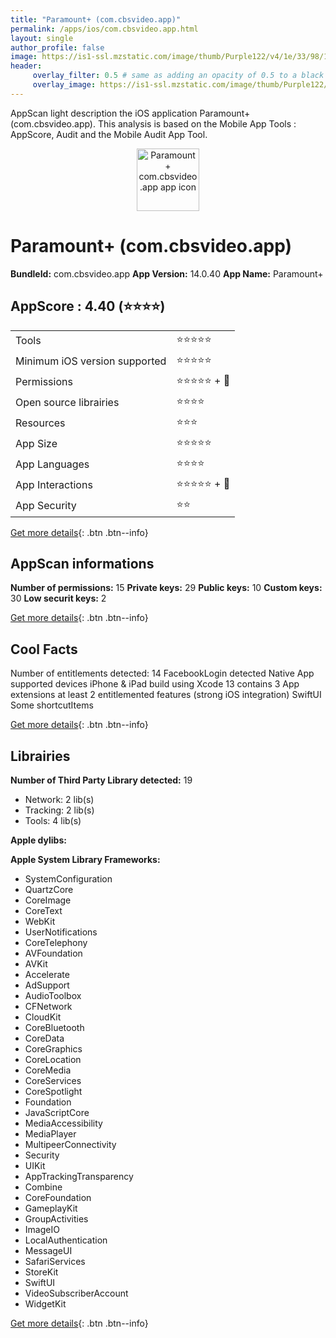 ```yaml
---
title: "Paramount+ (com.cbsvideo.app)"
permalink: /apps/ios/com.cbsvideo.app.html
layout: single
author_profile: false
image: https://is1-ssl.mzstatic.com/image/thumb/Purple122/v4/1e/33/98/1e3398b7-e92c-447e-1ca9-1aa8a261117c/P_U002bAppIcon-0-1x_U007emarketing-0-7-0-85-220.png/512x512bb.jpg
header: 
     overlay_filter: 0.5 # same as adding an opacity of 0.5 to a black background
     overlay_image: https://is1-ssl.mzstatic.com/image/thumb/Purple122/v4/1e/33/98/1e3398b7-e92c-447e-1ca9-1aa8a261117c/P_U002bAppIcon-0-1x_U007emarketing-0-7-0-85-220.png/512x512bb.jpg
---
```

AppScan light description the iOS application Paramount+ (com.cbsvideo.app). This analysis is based on the Mobile App Tools : AppScore, Audit and the Mobile Audit App Tool.

  
  
<div style="text-align: center;"><img src="https://is1-ssl.mzstatic.com/image/thumb/Purple122/v4/1e/33/98/1e3398b7-e92c-447e-1ca9-1aa8a261117c/P_U002bAppIcon-0-1x_U007emarketing-0-7-0-85-220.png/512x512bb.jpg" width="100" height="100" alt="Paramount+ com.cbsvideo.app app icon"></div>  
  
# Paramount+ (com.cbsvideo.app)

**BundleId:** com.cbsvideo.app
**App Version:** 14.0.40
**App Name:** Paramount+


## AppScore : 4.40 (⭐️⭐️⭐️⭐️) 

<table>
<tr><td> Tools </td><td> ⭐️⭐️⭐️⭐️⭐️ </td></tr>
<tr><td> Minimum iOS version supported </td><td> ⭐️⭐️⭐️⭐️⭐️ </td></tr>
<tr><td> Permissions </td><td> ⭐️⭐️⭐️⭐️⭐️ + 🌟 </td></tr>
<tr><td> Open source librairies </td><td> ⭐️⭐️⭐️⭐️ </td></tr>
<tr><td> Resources </td><td> ⭐️⭐️⭐️ </td></tr>
<tr><td> App Size </td><td> ⭐️⭐️⭐️⭐️⭐️ </td></tr>
<tr><td> App Languages </td><td> ⭐️⭐️⭐️⭐️ </td></tr>
<tr><td> App Interactions </td><td> ⭐️⭐️⭐️⭐️⭐️ + 🌟 </td></tr>
<tr><td> App Security </td><td> ⭐️⭐️ </td></tr>
</table>

[Get more details](/pricing.html){: .btn .btn--info}  
  
## AppScan informations 

**Number of permissions:** 15
**Private keys:** 29
**Public keys:** 10
**Custom keys:** 30
**Low securit keys:** 2
  
[Get more details](/pricing.html){: .btn .btn--info}

## Cool Facts

Number of entitlements detected: 14
FacebookLogin detected
Native App
supported devices iPhone & iPad
build using Xcode 13
contains 3 App extensions
at least 2 entitlemented features (strong iOS integration)
SwiftUI
Some shortcutItems 
  
[Get more details](/pricing.html){: .btn .btn--info}

## Librairies 
**Number of Third Party Library detected:** 19
- Network: 2 lib(s)
- Tracking: 2 lib(s)
- Tools: 4 lib(s)

**Apple dylibs:**


**Apple System Library Frameworks:**
- SystemConfiguration
- QuartzCore
- CoreImage
- CoreText
- WebKit
- UserNotifications
- CoreTelephony
- AVFoundation
- AVKit
- Accelerate
- AdSupport
- AudioToolbox
- CFNetwork
- CloudKit
- CoreBluetooth
- CoreData
- CoreGraphics
- CoreLocation
- CoreMedia
- CoreServices
- CoreSpotlight
- Foundation
- JavaScriptCore
- MediaAccessibility
- MediaPlayer
- MultipeerConnectivity
- Security
- UIKit
- AppTrackingTransparency
- Combine
- CoreFoundation
- GameplayKit
- GroupActivities
- ImageIO
- LocalAuthentication
- MessageUI
- SafariServices
- StoreKit
- SwiftUI
- VideoSubscriberAccount
- WidgetKit


  
[Get more details](/pricing.html){: .btn .btn--info}

